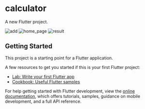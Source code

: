 # calculator

A new Flutter project.


![add](https://user-images.githubusercontent.com/126591925/226532848-fbfd9122-a2eb-4fd0-8d76-3e8eae377304.png)
![home_page](https://user-images.githubusercontent.com/126591925/226532856-a1302f84-0352-4409-a1cc-7e3d7d7f130a.png)
![result ](https://user-images.githubusercontent.com/126591925/226532859-e9a023ed-cdf1-45d2-bbd1-05b0e2fde919.png)

## Getting Started

This project is a starting point for a Flutter application.

A few resources to get you started if this is your first Flutter project:

- [Lab: Write your first Flutter app](https://docs.flutter.dev/get-started/codelab)
- [Cookbook: Useful Flutter samples](https://docs.flutter.dev/cookbook)

For help getting started with Flutter development, view the
[online documentation](https://docs.flutter.dev/), which offers tutorials,
samples, guidance on mobile development, and a full API reference.
